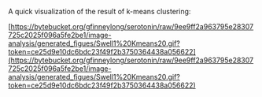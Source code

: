 A quick visualization of the result of k-means clustering:

[https://bytebucket.org/gfinneylong/serotonin/raw/9ee9ff2a963795e28307725c2025f096a5fe2be1/image-analysis/generated_figues/Swell1%20Kmeans20.gif?token=ce25d9e10dc6bdc23f49f2b3750364438a056622](https://bytebucket.org/gfinneylong/serotonin/raw/9ee9ff2a963795e28307725c2025f096a5fe2be1/image-analysis/generated_figues/Swell1%20Kmeans20.gif?token=ce25d9e10dc6bdc23f49f2b3750364438a056622)